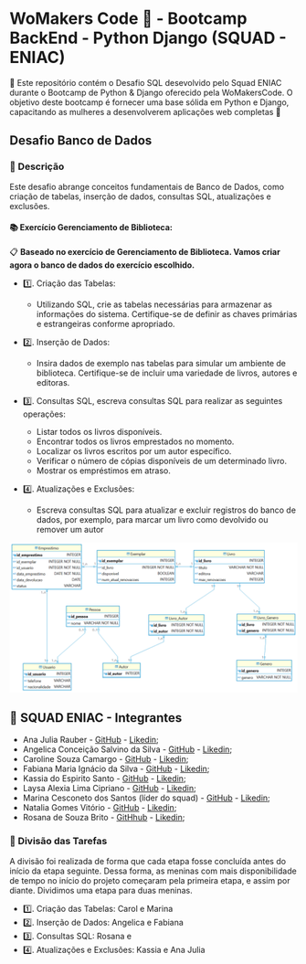 # WoMakers Code 🦋 - Bootcamp BackEnd - Python Django (SQUAD - ENIAC)

🦋 Este repositório contém o Desafio SQL desevolvido pelo Squad ENIAC durante o Bootcamp de Python & Django oferecido pela WoMakersCode. O objetivo deste bootcamp é fornecer uma base sólida em Python e Django, capacitando as mulheres a desenvolverem aplicações web completas 🦋

## Desafio Banco de Dados

### 📜 Descrição

Este desafio abrange conceitos fundamentais de Banco de Dados, como criação de tabelas, inserção de dados, consultas SQL, atualizações e exclusões.
  
#### 📚 Exercício  Gerenciamento de Biblioteca:

📋 **Baseado no exercício de Gerenciamento de Biblioteca. Vamos criar agora o banco de dados do exercício escolhido.**

- 1️⃣. Criação das Tabelas:
    - Utilizando SQL, crie as tabelas necessárias para armazenar as informações do sistema. Certifique-se de definir as chaves primárias e estrangeiras conforme apropriado.

- 2️⃣. Inserção de Dados:
    - Insira dados de exemplo nas tabelas para simular um ambiente de biblioteca. Certifique-se de incluir uma variedade de livros, autores e editoras.

- 3️⃣. Consultas SQL, escreva consultas SQL para realizar as seguintes operações:
    - Listar todos os livros disponíveis.
    - Encontrar todos os livros emprestados no momento.
    - Localizar os livros escritos por um autor específico.
    - Verificar o número de cópias disponíveis de um determinado livro.
    - Mostrar os empréstimos em atraso.

- 4️⃣. Atualizações e Exclusões:
    - Escreva consultas SQL para atualizar e excluir registros do banco de dados, por exemplo, para marcar um livro como devolvido ou remover um autor

![modelagem](banco_eniac.png)


## 👥 SQUAD ENIAC - Integrantes 

- Ana Julia Rauber - [GitHub](https://github.com/anajuliarauber) - [Likedin](https://www.linkedin.com/in/ana-julia-rauber/);
- Angelica Conceição Salvino da Silva - [GitHub](https://github.com/AngelicaSalvino) - [Likedin](https://www.linkedin.com/in/angelica-salvino/);
- Caroline Souza Camargo - [GitHub](https://github.com/Caroline-Camargo) - [Likedin](https://www.linkedin.com/in/caroline-souza-camargo-023b54164/);
- Fabiana Maria Ignácio da Silva - [GitHub](https://github.com/Ignacio-fabianamaria) - [Likedin](https://www.linkedin.com/in/fabianaignacio/);
- Kassia do Espirito Santo - [GitHub](https://github.com/KassiaES) - [Likedin](https://www.linkedin.com/in/kassia-es);
- Laysa Alexia Lima Cipriano - [GitHub](https://github.com/LayCipriano) - [Likedin](https://www.linkedin.com/in/lay-cipriano/);
- Marina Cesconeto dos Santos (líder do squad) - [GitHub](https://github.com/marina6coneto) - [Likedin](https://www.linkedin.com/in/marina-cesconeto-dos-santos-a17563216/);
- Natalia Gomes Vitório - [GitHub]() - [Likedin]();
- Rosana de Souza Brito - [GitHhub](https://github.com/RosanaBrito) - [Likedin](https://www.linkedin.com/in/rosanadesouzabrito/);

### 🤝 Divisão das Tarefas

A divisão foi realizada de forma que cada etapa fosse concluída antes do início da etapa seguinte. Dessa forma, as meninas com mais disponibilidade de tempo no início do projeto começaram pela primeira etapa, e assim por diante. Dividimos uma etapa para duas meninas.

- 1️⃣. Criação das Tabelas: Carol e Marina
- 2️⃣. Inserção de Dados: Angelica e Fabiana
- 3️⃣. Consultas SQL: Rosana e
- 4️⃣. Atualizações e Exclusões: Kassia e Ana Julia
